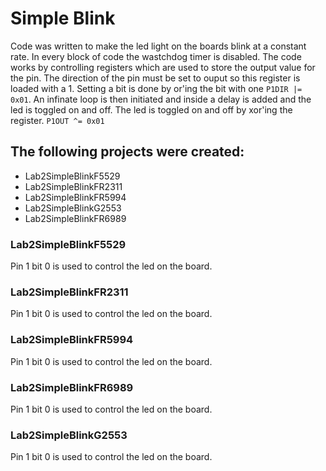 # Simple Blink
Code was written to make the led light on the boards blink at a constant rate. In every block of code the wastchdog timer is disabled. The code works by controlling registers which are used to store the output value for the pin. The direction of the pin must be set to ouput so this register is loaded with a 1. Setting a bit is done by or'ing the bit with one ``P1DIR |= 0x01``. An infinate loop is then initiated and inside a delay is added and the led is toggled on and off. The led is toggled on and off by xor'ing the register. ``P1OUT ^= 0x01``


## The following projects were created:
* Lab2SimpleBlinkF5529
* Lab2SimpleBlinkFR2311
* Lab2SimpleBlinkFR5994
* Lab2SimpleBlinkG2553
* Lab2SimpleBlinkFR6989

### Lab2SimpleBlinkF5529
Pin 1 bit 0 is used to control the led on the board.

### Lab2SimpleBlinkFR2311
Pin 1 bit 0 is used to control the led on the board.

### Lab2SimpleBlinkFR5994
Pin 1 bit 0 is used to control the led on the board.

### Lab2SimpleBlinkFR6989
Pin 1 bit 0 is used to control the led on the board.

### Lab2SimpleBlinkG2553
Pin 1 bit 0 is used to control the led on the board.
